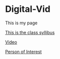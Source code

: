 # Digital-Vid
This is my page


[This is the class syllibus](https://connnnnnor.github.io/Digital-Vid/Syllibus)

[Video](https://github.com/Connnnnnor/Digital-Vid/blob/master/new.md)

[Person of Interest](https://github.com/Connnnnnor/Digital-Vid/tree/master)
